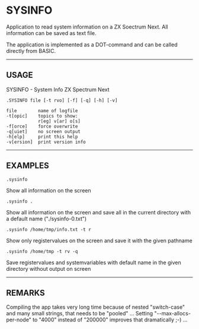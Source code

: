 # SYSINFO

Application to read system information on a ZX Soectrum Next. All information can be saved as text file.

The application is implemented as a DOT-command and can be called directly from BASIC.

---

## USAGE

SYSINFO - System Info ZX Spectrum Next

    .SYSINFO file [-t rvo] [-f] [-q] [-h] [-v] 

    file        name of logfile
    -t[opic]    topics to show:
                r[eg] v[ar] o[s]
    -f[orce]    force overwrite
    -q[uiet]    no screen output
    -h[elp]     print this help
    -v[ersion]  print version info

---

## EXAMPLES

    .sysinfo

Show all information on the screen

    .sysinfo . 

Show all information on the screen and save all in the current directory with a default name ("./sysinfo-0.txt")

    .sysinfo /home/tmp/info.txt -t r

Show only registervalues on the screen and save it with the given pathname

    .sysinfo /home/tmp -t rv -q

Save registervalues and systemvariables with default name in the given directory without output on screen

---
## REMARKS

Compiling the app takes very long time because of nested "switch-case" and many small strings, that needs to be "pooled" ...
Setting "--max-allocs-per-node" to "4000" instead of "200000" improves that dramatically ;-) ...
